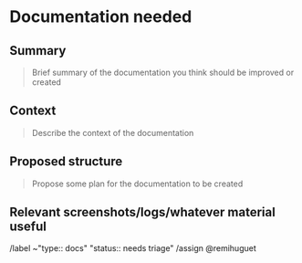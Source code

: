 # Documentation needed

## Summary

> Brief summary of the documentation you think should be improved or created

## Context

> Describe the context of the documentation

## Proposed structure

> Propose some plan for the documentation to be created

## Relevant screenshots/logs/whatever material useful

/label ~"type:: docs" "status:: needs triage"
/assign @remihuguet 
